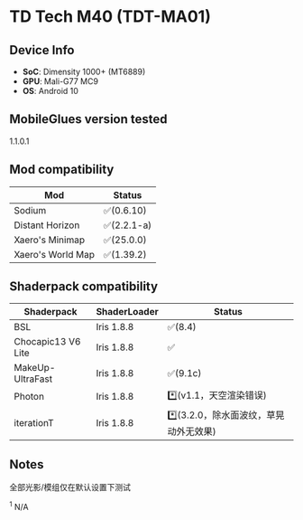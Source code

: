 # TD Tech M40 (TDT-MA01)

## Device Info

- **SoC**:  Dimensity 1000+ (MT6889)
- **GPU**: Mali-G77 MC9
- **OS**: Android 10

## MobileGlues version tested

1.1.0.1

## Mod compatibility

|**Mod**|**Status**|
|---|---|
| Sodium | ✅(0.6.10) |
| Distant Horizon | ✅(2.2.1-a) |
| Xaero's Minimap | ✅(25.0.0) |
| Xaero's World Map | ✅(1.39.2) |

## Shaderpack compatibility

|**Shaderpack** | **ShaderLoader** | **Status** 
|---|---|----|
| BSL | Iris 1.8.8 | ✅(8.4) |
| Chocapic13 V6 Lite | Iris 1.8.8 | ✅ |
| MakeUp-UltraFast | Iris 1.8.8 | ✅(9.1c) |
| Photon | Iris 1.8.8 | *️⃣(v1.1，天空渲染错误) |
| iterationT | Iris 1.8.8 | *️⃣(3.2.0，除水面波纹，草晃动外无效果)|

## Notes
全部光影/模组仅在默认设置下测试

<sup>1</sup> N/A
